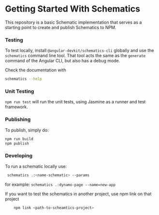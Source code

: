 # Getting Started With Schematics

This repository is a basic Schematic implementation that serves as a starting point to create and publish Schematics to NPM.

### Testing

To test locally, install `@angular-devkit/schematics-cli` globally and use the `schematics` command line tool. That tool acts the same as the `generate` command of the Angular CLI, but also has a debug mode.

Check the documentation with
```bash
schematics --help
```

### Unit Testing

`npm run test` will run the unit tests, using Jasmine as a runner and test framework.

### Publishing

To publish, simply do:

```bash
npm run build
npm publish
```

### Developing
To run a schematic locally use:
```bash
 schematics .:<name-schematic> --params
``` 
 for example: `schematics .:dynamo-page --name=new-app`

If you want to test the schematics in another project, use npm link on that project
```bash
    npm link <path-to-scheamtics-project>
```
